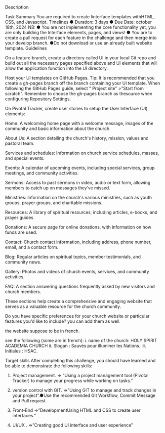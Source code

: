 Description

Task Summary
You are required to create Iinterface templates with ​HTML​, ​CSS​, and ​Javascript​.
Timelines
● Duration:  3 days
● Due Date: october 18th, 2024
NB:
● You are not implementing the core functionality yet, you are only building the 
Interface  elements, pages, and views!
● You are to create a pull request for each feature in the challenge and then merge into
your develop branch.
●Do not download or use an already built website template.
Guidelines


On a feature branch, create a directory called UI in your local Git repo and build out all
the necessary pages specified above and UI elements that will allow the application
function into the UI directory.

Host your UI templates on ​GitHub Pages​.
Tip:​ ​It is recommended that you create a gh-pages​ branch off the branch containing your
UI template. When following the GitHub Pages guide, select "​ Project site"​ >​ ​"Start from
scratch"​. Remember to choose the gh-pages​ branch as the ​source​ when configuring
Repository Settings.​ ​ 

On Pivotal Tracker, create user stories to setup the User Interface (UI) elements:

 

Home: A welcoming home page with a welcome message, images of the community and basic information about the church.

About Us: A section detailing the church's history, mission, values and pastoral team.

Services and schedules: Information on church service schedules, masses, and special events.

Events: A calendar of upcoming events, including special services, group meetings, and community activities.

Sermons: Access to past sermons in video, audio or text form, allowing members to catch up on messages they've missed.

Ministries: Information on the church's various ministries, such as youth groups, prayer groups, and charitable missions.

Resources: A library of spiritual resources, including articles, e-books, and prayer guides.

Donations: A secure page for online donations, with information on how funds are used.

Contact: Church contact information, including address, phone number, email, and a contact form.

Blog: Regular articles on spiritual topics, member testimonials, and community news.

Gallery: Photos and videos of church events, services, and community activities.

FAQ: A section answering questions frequently asked by new visitors and church members.

These sections help create a comprehensive and engaging website that serves as a valuable resource for the church community.

Do you have specific preferences for your church website or particular features you'd like to include? you can add them as well.

the website suppose to be in french.

see the following (some are in french):
i. name of the church: HOLY SPIRIT ACADEMIA CHURCH
ii. Slogan : Sauvés pour illuminer les Nations.
iii. Initiales : HSAC.

Target skills
After completing this challenge, you should have learned and be able to demonstrate the
following skills:
1. Project management. => “Using a project management tool
(Pivotal Tracker) to manage your
progress while working on tasks.”

2. version control with GIT. =>”Using GIT to manage and track
changes in your project”.●Use the recommended ​Git Workflow​,
Commit Message​ and ​Pull request
3. Front-End =>”DevelopmentUsing HTML and CSS to create user
interfaces.”
4. UI/UX . =>”Creating good UI interface and user
experience”

